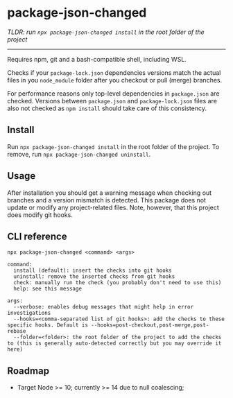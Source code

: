 # package-json-changed

_TLDR: run `npx package-json-changed install` in the root folder of the project_

---------------------------------------------------------

Requires npm, git and a bash-compatible shell, including WSL.

Checks if your `package-lock.json` dependencies versions match the actual files in you `node_module` folder after you checkout or pull (merge) branches.

For performance reasons only top-level dependencies in `package.json` are checked. Versions between `package.json` and `package-lock.json` files are also not checked as `npm install` should take care of this consistency.

## Install

Run `npx package-json-changed install` in the root folder of the project. To remove, run `npx package-json-changed uninstall`.

## Usage

After installation you should get a warning message when checking out branches and a version mismatch is detected. This package does not update or modify any project-related files. Note, however, that this project does modify git hooks.

## CLI reference

```
npx package-json-changed <command> <args>

command:
  install (default): insert the checks into git hooks
  uninstall: remove the inserted checks from git hooks
  check: manually run the check (you probably don't need to use this)
  help: see this message

args:
  --verbose: enables debug messages that might help in error investigations
  --hooks=<comma-separated list of git hooks>: add the checks to these specific hooks. Default is --hooks=post-checkout,post-merge,post-rebase
  --folder=<folder>: the root folder of the project to add the checks to (this is generally auto-detected correctly but you may override it here)
  ```

## Roadmap

- Target Node >= 10; currently >= 14 due to null coalescing;

